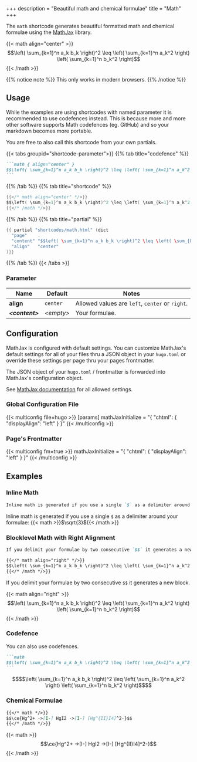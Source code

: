 +++
description = "Beautiful math and chemical formulae"
title = "Math"
+++

The `math` shortcode generates beautiful formatted math and chemical formulae using the [MathJax](https://mathjax.org/) library.

{{< math align="center" >}}
$$\left( \sum_{k=1}^n a_k b_k \right)^2 \leq \left( \sum_{k=1}^n a_k^2 \right) \left( \sum_{k=1}^n b_k^2 \right)$$
{{< /math >}}

{{% notice note %}}
This only works in modern browsers.
{{% /notice %}}

## Usage

While the examples are using shortcodes with named parameter it is recommended to use codefences instead. This is because more and more other software supports Math codefences (eg. GitHub) and so your markdown becomes more portable.

You are free to also call this shortcode from your own partials.

{{< tabs groupid="shortcode-parameter">}}
{{% tab title="codefence" %}}

````md
```math { align="center" }
$$\left( \sum_{k=1}^n a_k b_k \right)^2 \leq \left( \sum_{k=1}^n a_k^2 \right) \left( \sum_{k=1}^n b_k^2 \right)$$
```
````

{{% /tab %}}
{{% tab title="shortcode" %}}

````go
{{</* math align="center" */>}}
$$\left( \sum_{k=1}^n a_k b_k \right)^2 \leq \left( \sum_{k=1}^n a_k^2 \right) \left( \sum_{k=1}^n b_k^2 \right)$$
{{</* /math */>}}
````

{{% /tab %}}
{{% tab title="partial" %}}

````go
{{ partial "shortcodes/math.html" (dict
  "page"    .
  "content" "$$left( \sum_{k=1}^n a_k b_k \right)^2 \leq \left( \sum_{k=1}^n a_k^2 \right) \left( \sum_{k=1}^n b_k^2 \right)$$"
  "align"   "center"
)}}

````

{{% /tab %}}
{{< /tabs >}}

### Parameter

| Name                  | Default          | Notes       |
|-----------------------|------------------|-------------|
| **align**             | `center`         | Allowed values are `left`, `center` or `right`. |
| _**&lt;content&gt;**_ | _&lt;empty&gt;_  | Your formulae. |

## Configuration

MathJax is configured with default settings. You can customize MathJax's default settings for all of your files thru a JSON object in your `hugo.toml` or override these settings per page thru your pages frontmatter.

The JSON object of your `hugo.toml` / frontmatter is forwarded into MathJax's configuration object.

See [MathJax documentation](https://docs.mathjax.org/en/latest/options/index.html) for all allowed settings.

### Global Configuration File

{{< multiconfig file=hugo >}}
[params]
  mathJaxInitialize = "{ \"chtml\": { \"displayAlign\": \"left\" } }"
{{< /multiconfig >}}

### Page's Frontmatter

{{< multiconfig fm=true >}}
mathJaxInitialize = "{ \"chtml\": { \"displayAlign\": \"left\" } }"
{{< /multiconfig >}}

## Examples

### Inline Math

````md
Inline math is generated if you use a single `$` as a delimiter around your formulae: {{</* math */>}}$\sqrt{3}${{</* /math */>}}
````

Inline math is generated if you use a single `$` as a delimiter around your formulae: {{< math >}}$\sqrt{3}${{< /math >}}

### Blocklevel Math with Right Alignment

````md
If you delimit your formulae by two consecutive `$$` it generates a new block.

{{</* math align="right" */>}}
$$\left( \sum_{k=1}^n a_k b_k \right)^2 \leq \left( \sum_{k=1}^n a_k^2 \right) \left( \sum_{k=1}^n b_k^2 \right)$$
{{</* /math */>}}
````

If you delimit your formulae by two consecutive `$$` it generates a new block.

{{< math align="right" >}}
$$\left( \sum_{k=1}^n a_k b_k \right)^2 \leq \left( \sum_{k=1}^n a_k^2 \right) \left( \sum_{k=1}^n b_k^2 \right)$$
{{< /math >}}

### Codefence

You can also use codefences.

````md
```math
$$\left( \sum_{k=1}^n a_k b_k \right)^2 \leq \left( \sum_{k=1}^n a_k^2 \right) \left( \sum_{k=1}^n b_k^2 \right)$$
```
````

````math
$$\left( \sum_{k=1}^n a_k b_k \right)^2 \leq \left( \sum_{k=1}^n a_k^2 \right) \left( \sum_{k=1}^n b_k^2 \right)$$
````

### Chemical Formulae

````md
{{</* math */>}}
$$\ce{Hg^2+ ->[I-] HgI2 ->[I-] [Hg^{II}I4]^2-}$$
{{</* /math */>}}
`````

{{< math >}}
$$\ce{Hg^2+ ->[I-] HgI2 ->[I-] [Hg^{II}I4]^2-}$$
{{< /math >}}
